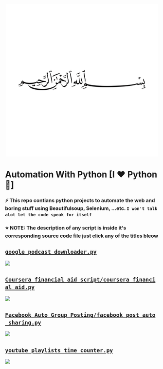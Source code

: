 <p align="center"> 
<img src="preview/allah.png" height=500 width=500/>
</p>

# Automation With Python [I ❤ Python 🐍]
### ⚡ This repo contians python projects to automate the web and boring stuff using Beautifulsoup, Selenium, ...etc. `I won't talk alot let the code speak for itself`
### ⭐ **NOTE:** The description of any script is inside it's corresponding source code file just click any of the titles bleow

[`google_podcast_downloader.py`](https://github.com/karimelgazar/py_automate/blob/master/google_podcast_downloader.py)
---
![](preview/pod.gif)


[`Coursera_financial_aid_script/coursera_financial_aid.py`](https://github.com/karimelgazar/py_automate/blob/master/Coursera_financial_aid_script/coursera_financial_aid.py)
---
![](preview/cfa.gif)


[`Facebook_Auto_Group_Posting/facebook_post_auto_sharing.py`](https://github.com/karimelgazar/py_automate/blob/master/Facebook_Auto_Group_Posting/facebook_post_auto_sharing.py)
---
![](preview/fb.gif)


[`youtube_playlists_time_counter.py`](https://github.com/karimelgazar/py_automate/blob/master/youtube_playlists_time_counter.py)
---
![](preview/youtube.gif)
